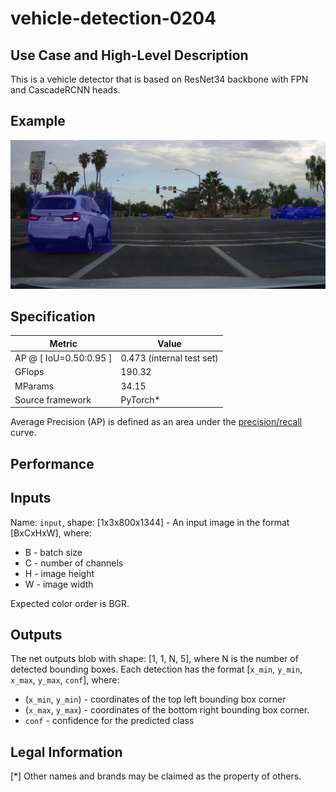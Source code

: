 # vehicle-detection-0204

## Use Case and High-Level Description

This is a vehicle detector that is based on ResNet34
backbone with FPN and CascadeRCNN heads. 

## Example

![](./vehicle-detection-0204.png)

## Specification

| Metric                          | Value                                     |
|---------------------------------|-------------------------------------------|
| AP @ [ IoU=0.50:0.95 ]          | 0.473 (internal test set)                 |
| GFlops                          | 190.32                                    |
| MParams                         | 34.15                                     |
| Source framework                | PyTorch\*                                 |

Average Precision (AP) is defined as an area under
the [precision/recall](https://en.wikipedia.org/wiki/Precision_and_recall)
curve.

## Performance

## Inputs

Name: `input`, shape: [1x3x800x1344] - An input image in the format [BxCxHxW],
where:

- B - batch size
- C - number of channels
- H - image height
- W - image width

Expected color order is BGR.

## Outputs

The net outputs blob with shape: [1, 1, N, 5], where N is the number of detected
bounding boxes. Each detection has the format
  [`x_min`, `y_min`, `x_max`, `y_max`, `conf`], where:
  - (`x_min`, `y_min`) - coordinates of the top left bounding box corner
  - (`x_max`, `y_max`) - coordinates of the bottom right bounding box corner.
  - `conf` - confidence for the predicted class

## Legal Information
[*] Other names and brands may be claimed as the property of others.
